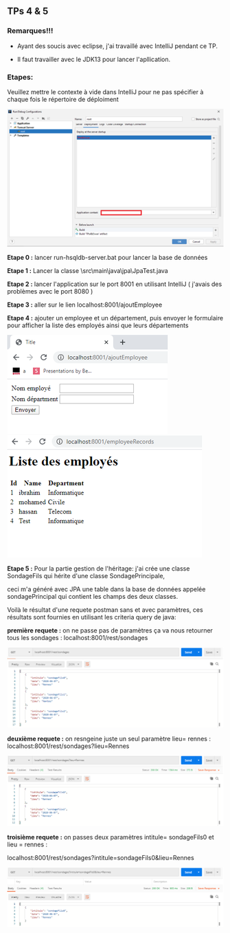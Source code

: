 ## TPs 4 & 5

### Remarques!!!

- Ayant des soucis avec eclipse, j'ai travaillé avec IntelliJ pendant ce TP.

- Il faut travailler avec le JDK13 pour lancer l'apllication.

### Etapes:

Veuillez mettre le contexte à vide dans IntelliJ pour ne pas spécifier à chaque fois le répertoire de déploiment

![](../images/capture7.0.PNG)

**Etape 0 :** lancer run-hsqldb-server.bat pour lancer la base de données

**Etape 1 :** Lancer la classe \src\main\java\jpa\JpaTest.java

**Etape 2 :** lancer l'application sur le port 8001 en utilisant IntelliJ ( j'avais des problèmes avec le port 8080 )
 
**Etape 3 :** aller sur le lien localhost:8001/ajoutEmployee

**Etape 4 :** ajouter un employee et un département, puis envoyer le formulaire pour afficher la liste des employés ainsi que leurs départements

![](../images/ajoutEmployee.PNG)
![](../images/listeEmployeeAjour.png)

**Etape 5 :** Pour la partie gestion de l'héritage: j'ai crée une classe SondageFils qui hérite d'une classe SondagePrincipale, 

ceci m'a généré avec JPA une table dans la base de données appelée sondagePrincipal qui contient les champs des deux classes.

Voilà le résultat d'une requete postman sans et avec paramètres, ces résultats sont fournies en utilisant les criteria query de java:

**première requete :** on ne passe pas de paramètres ça va nous retourner tous les sondages : localhost:8001/rest/sondages

![](../images/sansSondagePostman.PNG)

**deuxième requete :** on resngeine juste un seul paramètre lieu= rennes : localhost:8001/rest/sondages?lieu=Rennes

![](../images/postmanLieuSondage.PNG)

**troisième requete :** on passes deux paramètres intitule= sondageFils0 et lieu = rennes : 

localhost:8001/rest/sondages?intitule=sondageFils0&lieu=Rennes

![](../images/intituleLieuSondage.PNG)
